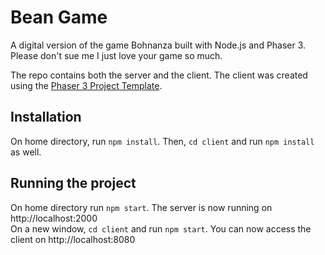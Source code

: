 # Bean Game
A digital version of the game Bohnanza built with Node.js and Phaser 3. 
Please don't sue me I just love your game so much. 

The repo contains both the server and the client. The client was created using the [Phaser 3 Project Template](https://github.com/photonstorm/phaser3-project-template.git).

## Installation
On home directory, run `npm install`. Then, `cd client` and run `npm install` as well.

## Running the project
On home directory run `npm start`. The server is now running on http://localhost:2000  
On a new window, `cd client` and run `npm start`. You can now access the client on http://localhost:8080